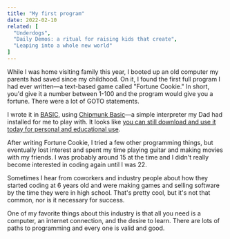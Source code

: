 ```yaml
---
title: "My first program"
date: 2022-02-10
related: [
  "Underdogs",
  "Daily Demos: a ritual for raising kids that create",
  "Leaping into a whole new world"
]
---
```


While I was home visiting family this year, I booted up an old computer my parents had saved since my childhood. On it, I found the first full program I had ever written—a text-based game called "Fortune Cookie." In short, you'd give it a number between 1-100 and the program would give you a fortune. There were a lot of GOTO statements.

I wrote it in [BASIC](https://en.wikipedia.org/wiki/BASIC), using [Chipmunk Basic](https://en.wikipedia.org/wiki/Chipmunk_Basic)—a simple interpreter my Dad had installed for me to play with. It looks like [you can still download and use it today for personal and educational use](http://www.nicholson.com/rhn/basic/).

After writing Fortune Cookie, I tried a few other programming things, but eventually lost interest and spent my time playing guitar and making movies with my friends. I was probably around 15 at the time and I didn't really become interested in coding again until I was 22.

Sometimes I hear from coworkers and industry people about how they started coding at 6 years old and were making games and selling software by the time they were in high school. That's pretty cool, but it's not that common, nor is it necessary for success.

One of my favorite things about this industry is that all you need is a computer, an internet connection, and the desire to learn. There are lots of paths to programming and every one is valid and good.